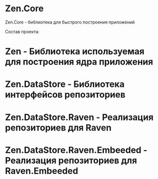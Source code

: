 Zen.Core
========

Zen.Core - библиотека для быстрого построения приложений

Состав проекта:
# Zen - Библиотека используемая для построения ядра приложения
# Zen.DataStore - Библиотека интерфейсов репозиториев
# Zen.DataStore.Raven - Реализация репозиториев для Raven
# Zen.DataStore.Raven.Embeeded - Реализация репозиториев для Raven.Embeeded
